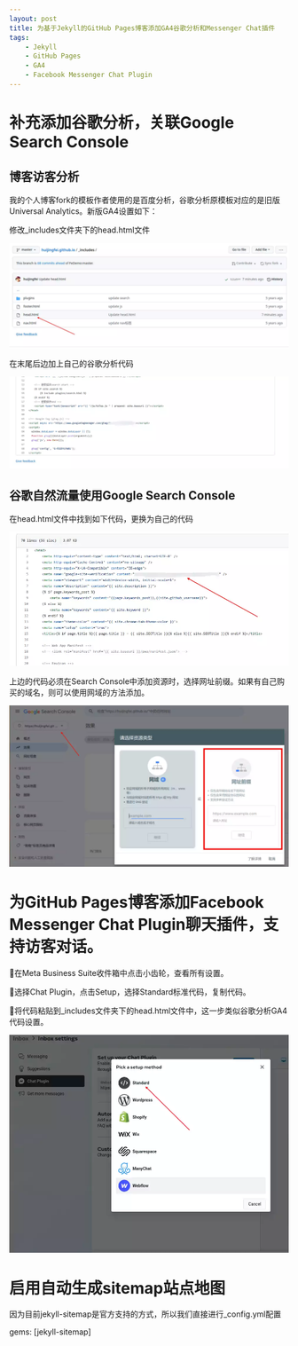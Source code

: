 ```yaml
---
layout: post
title: 为基于Jekyll的GitHub Pages博客添加GA4谷歌分析和Messenger Chat插件
tags:
    - Jekyll
    - GitHub Pages
    - GA4
    - Facebook Messenger Chat Plugin
---
```

# 补充添加谷歌分析，关联Google Search Console

## 博客访客分析

我的个人博客fork的模板作者使用的是百度分析，谷歌分析原模板对应的是旧版Universal Analytics。新版GA4设置如下：


修改_includes文件夹下的head.html文件

![](https://raw.githubusercontent.com/huijingfei/Blog_Gitalk/main/Images/head.webp)  
 
在末尾</head>后边加上自己的谷歌分析代码

![](https://raw.githubusercontent.com/huijingfei/Blog_Gitalk/main/Images/google%20tag.webp)  

## 谷歌自然流量使用Google Search Console

在head.html文件中找到如下代码，更换为自己的代码

![](https://raw.githubusercontent.com/huijingfei/Blog_Gitalk/main/Images/site%20verification.webp) 

上边的代码必须在Search Console中添加资源时，选择网址前缀。如果有自己购买的域名，则可以使用网域的方法添加。

![](https://raw.githubusercontent.com/huijingfei/Blog_Gitalk/main/Images/search%20console.webp) 


# 为GitHub Pages博客添加Facebook Messenger Chat Plugin聊天插件，支持访客对话。

🛑在Meta Business Suite收件箱中点击小齿轮，查看所有设置。

🛑选择Chat Plugin，点击Setup，选择Standard标准代码，复制代码。

🛑将代码粘贴到_includes文件夹下的head.html文件中，这一步类似谷歌分析GA4代码设置。

![](https://raw.githubusercontent.com/huijingfei/Blog_Gitalk/main/Images/messenger.webp) 

# 启用自动生成sitemap站点地图

因为目前jekyll-sitemap是官方支持的方式，所以我们直接进行_config.yml配置

  gems: [jekyll-sitemap]
